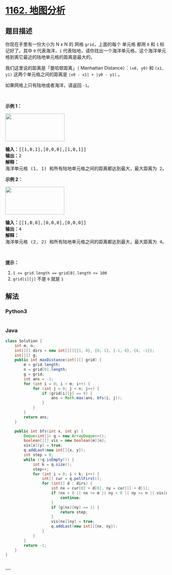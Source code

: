 # [1162. 地图分析](https://leetcode-cn.com/problems/as-far-from-land-as-possible)

## 题目描述

<!-- 这里写题目描述 -->

<p>你现在手里有一份大小为&nbsp;N x N 的 网格 <code>grid</code>，上面的每个 单元格 都用&nbsp;<code>0</code>&nbsp;和&nbsp;<code>1</code>&nbsp;标记好了。其中&nbsp;<code>0</code>&nbsp;代表海洋，<code>1</code>&nbsp;代表陆地，请你找出一个海洋单元格，这个海洋单元格到离它最近的陆地单元格的距离是最大的。</p>

<p>我们这里说的距离是「曼哈顿距离」（&nbsp;Manhattan Distance）：<code>(x0, y0)</code> 和&nbsp;<code>(x1, y1)</code>&nbsp;这两个单元格之间的距离是&nbsp;<code>|x0 - x1| + |y0 - y1|</code>&nbsp;。</p>

<p>如果网格上只有陆地或者海洋，请返回&nbsp;<code>-1</code>。</p>

<p>&nbsp;</p>

<p><strong>示例 1：</strong></p>

<p><strong><img alt="" src="https://assets.leetcode-cn.com/aliyun-lc-upload/uploads/2019/08/17/1336_ex1.jpeg" style="height: 87px; width: 185px;"></strong></p>

<pre><strong>输入：</strong>[[1,0,1],[0,0,0],[1,0,1]]
<strong>输出：</strong>2
<strong>解释： </strong>
海洋单元格 (1, 1) 和所有陆地单元格之间的距离都达到最大，最大距离为 2。
</pre>

<p><strong>示例 2：</strong></p>

<p><strong><img alt="" src="https://assets.leetcode-cn.com/aliyun-lc-upload/uploads/2019/08/17/1336_ex2.jpeg" style="height: 87px; width: 184px;"></strong></p>

<pre><strong>输入：</strong>[[1,0,0],[0,0,0],[0,0,0]]
<strong>输出：</strong>4
<strong>解释： </strong>
海洋单元格 (2, 2) 和所有陆地单元格之间的距离都达到最大，最大距离为 4。
</pre>

<p>&nbsp;</p>

<p><strong>提示：</strong></p>

<ol>
	<li><code>1 &lt;= grid.length == grid[0].length&nbsp;&lt;= 100</code></li>
	<li><code>grid[i][j]</code>&nbsp;不是&nbsp;<code>0</code>&nbsp;就是&nbsp;<code>1</code></li>
</ol>


## 解法

<!-- 这里可写通用的实现逻辑 -->

<!-- tabs:start -->

### **Python3**

<!-- 这里可写当前语言的特殊实现逻辑 -->

```python

```

### **Java**

<!-- 这里可写当前语言的特殊实现逻辑 -->

```java
class Solution {
    int m, n;
    int[][] dirs = new int[][]{{1, 0}, {0, 1}, {-1, 0}, {0, -1}};
    int[][] g;
    public int maxDistance(int[][] grid) {
        m = grid.length;
        n = grid[0].length;
        g = grid;
        int ans = -1;
        for (int i = 0; i < m; i++) {
            for (int j = 0; j < n; j++) {
                if (grid[i][j] == 0) {
                    ans = Math.max(ans, bfs(i, j));
                }
            }
        }
        return ans;
    }

    public int bfs(int x, int y) {
        Deque<int[]> q = new ArrayDeque<>();
        boolean[][] vis = new boolean[m][n];
        vis[x][y] = true;
        q.addLast(new int[]{x, y});
        int step = 0;
        while (!q.isEmpty()) {
            int k = q.size();
            step++;
            for (int i = 0; i < k; i++) {
                int[] cur = q.pollFirst();
                for (int[] d : dirs) {
                    int nx = cur[0] + d[0], ny = cur[1] + d[1];
                    if (nx < 0 || nx >= m || ny < 0 || ny >= n || vis[nx][ny]) {
                        continue;
                    }
                    if (g[nx][ny] == 1) {
                        return step;
                    }
                    vis[nx][ny] = true;
                    q.addLast(new int[]{nx, ny});
                }  
            }   
        }
        return -1;
    }
}
```

### **...**

```

```

<!-- tabs:end -->

